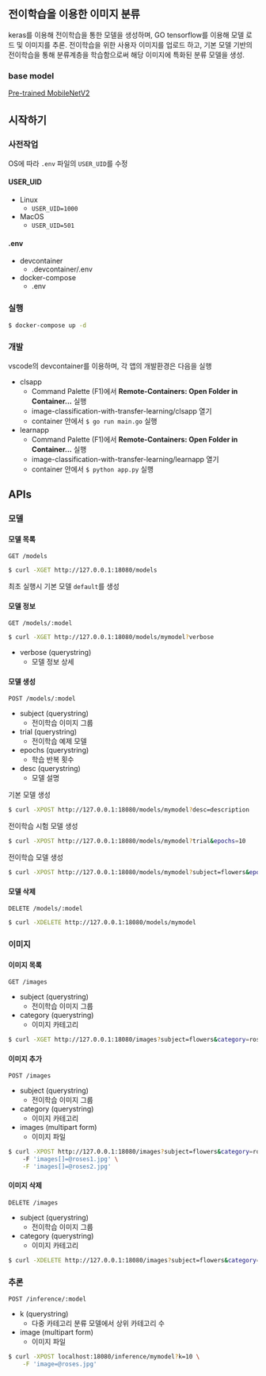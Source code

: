 ## 전이학습을 이용한 이미지 분류

keras를 이용해 전이학습을 통한 모델을 생성하며, GO tensorflow를 이용해 모델 로드 및 이미지를 추론.
전이학습을 위한 사용자 이미지를 업로드 하고, 기본 모델 기반의 전이학습을 통해 분류계층을 학습함으로써 해당 이미지에 특화된 분류 모델을 생성.

### base model

[Pre-trained MobileNetV2](https://www.tensorflow.org/api_docs/python/tf/keras/applications/mobilenet_v2/MobileNetV2)

## 시작하기

### 사전작업

OS에 따라 `.env` 파일의 `USER_UID`를 수정

#### USER_UID

- Linux
  - `USER_UID=1000`
- MacOS
  - `USER_UID=501`

#### .env

- devcontainer
  - .devcontainer/.env
- docker-compose
  - .env

### 실행

```bash
$ docker-compose up -d
```

### 개발

vscode의 devcontainer를 이용하며, 각 앱의 개발환경은 다음을 실행

- clsapp
  - Command Palette (F1)에서 **Remote-Containers: Open Folder in Container...** 실행
  - image-classification-with-transfer-learning/clsapp 열기
  - container 안에서 `$ go run main.go` 실행
- learnapp
  - Command Palette (F1)에서 **Remote-Containers: Open Folder in Container...** 실행
  - image-classification-with-transfer-learning/learnapp 열기
  - container 안에서 `$ python app.py` 실행

## APIs

### 모델

#### 모델 목록

`GET /models`

```bash
$ curl -XGET http://127.0.0.1:18080/models
```

최초 실행시 기본 모델 `default`를 생성

#### 모델 정보

`GET /models/:model`

```bash
$ curl -XGET http://127.0.0.1:18080/models/mymodel?verbose
```

- verbose (querystring)
  - 모델 정보 상세

#### 모델 생성

`POST /models/:model`

- subject (querystring)
  - 전이학습 이미지 그룹
- trial (querystring)
  - 전이학습 예제 모델
- epochs (querystring)
  - 학습 반복 횟수
- desc (querystring)
  - 모델 설명

기본 모델 생성

```bash
$ curl -XPOST http://127.0.0.1:18080/models/mymodel?desc=description
```

전이학습 시험 모델 생성

```bash
$ curl -XPOST http://127.0.0.1:18080/models/mymodel?trial&epochs=10
```

전이학습 모델 생성

```bash
$ curl -XPOST http://127.0.0.1:18080/models/mymodel?subject=flowers&epochs=10
```

#### 모델 삭제

`DELETE /models/:model`

```bash
$ curl -XDELETE http://127.0.0.1:18080/models/mymodel
```

### 이미지

#### 이미지 목록

`GET /images`

- subject (querystring)
  - 전이학습 이미지 그룹
- category (querystring)
  - 이미지 카테고리

```bash
$ curl -XGET http://127.0.0.1:18080/images?subject=flowers&category=roses
```

#### 이미지 추가

`POST /images`

- subject (querystring)
  - 전이학습 이미지 그룹
- category (querystring)
  - 이미지 카테고리
- images (multipart form)
  - 이미지 파일

```bash
$ curl -XPOST http://127.0.0.1:18080/images?subject=flowers&category=roses \
    -F 'images[]=@roses1.jpg' \
    -F 'images[]=@roses2.jpg'
```

#### 이미지 삭제

`DELETE /images`

- subject (querystring)
  - 전이학습 이미지 그룹
- category (querystring)
  - 이미지 카테고리

```bash
$ curl -XDELETE http://127.0.0.1:18080/images?subject=flowers&category=roses
```

### 추론

`POST /inference/:model`

- k (querystring)
  - 다중 카테고리 분류 모델에서 상위 카테고리 수
- image (multipart form)
  - 이미지 파일

```bash
$ curl -XPOST localhost:18080/inference/mymodel?k=10 \
    -F 'image=@roses.jpg'
```
